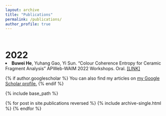 ```yaml
---
layout: archive
title: "Publications"
permalink: /publications/
author_profile: true
---
```


<h1 style="margin-bottom:0px;padding-top:20px;">2022</h1>

  <li >
  <b>Buwei He</b>, Yuhang Gao, Yi Sun. &ldquo;Colour Coherence Entropy for Ceramic Fragment Analysis&rdquo; APWeb-WAIM 2022 Workshops. Oral.
  <a href="https://link.springer.com/chapter/10.1007/978-981-99-1354-1_21">[LINK]</a>


{% if author.googlescholar %}
  You can also find my articles on <u><a href="{{author.googlescholar}}">my Google Scholar profile</a>.</u>
{% endif %}

{% include base_path %}

{% for post in site.publications reversed %}
  {% include archive-single.html %}
{% endfor %}
